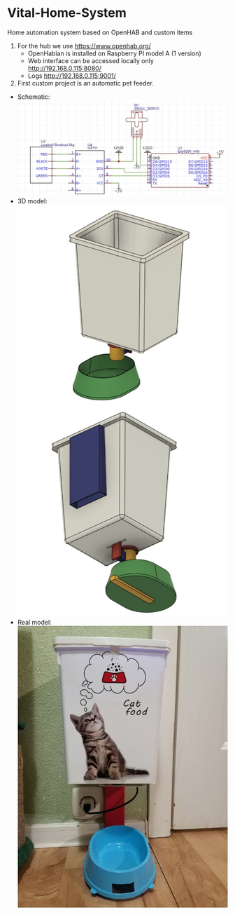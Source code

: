 # Vital-Home-System
Home automation system based on OpenHAB and custom items

1. For the hub we use https://www.openhab.org/
   - OpenHabian is installed on Raspberry PI model A (1 version)
   - Web interface can be accessed locally only http://192.168.0.115:8080/
   - Logs http://192.168.0.115:9001/
2. First custom project is an automatic pet feeder.
 - Schematic: <br />
![schematic](./feeder/schematic.JPG)
- 3D model: <br />
![3d model front](./feeder/3dmodel_front.jpg)
![3d model bottom](./feeder/3dmodel_bottom.jpg)
- Real model:  <br />
![real model](./feeder/real.jpg)
